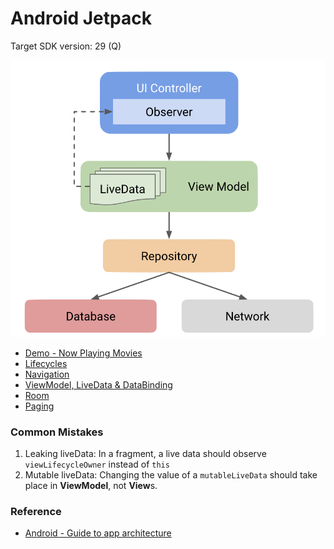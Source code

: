 # Android Jetpack

Target SDK version: 29 (Q)

![Android Architecture](Android%20Architecture.png)

- [Demo - Now Playing Movies](https://github.com/chunchiehliang/AndroidJetpack/tree/master/Demo2) 
- [Lifecycles](https://github.com/chunchiehliang/AndroidJetpack/tree/master/Lifecycles)
- [Navigation](https://github.com/chunchiehliang/AndroidJetpack/tree/master/Navigation)
- [ViewModel, LiveData & DataBinding](https://github.com/chunchiehliang/AndroidJetpack/tree/master/Architecture)
- [Room](https://github.com/chunchiehliang/AndroidJetpack/tree/master/Room)
- [Paging](https://github.com/chunchiehliang/AndroidJetpack/tree/master/Paging)



### Common Mistakes
1. Leaking liveData: In a fragment, a live data should observe ```viewLifecycleOwner``` instead of ```this```
2. Mutable liveData: Changing the value of a ```mutableLiveData``` should take place in **ViewModel**, not **View**s. 

    
### Reference
- [Android - Guide to app architecture](https://developer.android.com/jetpack/docs/guide)

